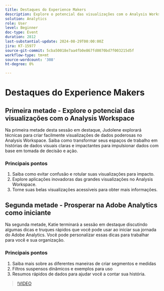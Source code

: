 ```yaml
---
title: Destaques do Experience Makers
description: Explore o potencial das visualizações com o Analysis WorkspaceNa primeira metade desta sessão em destaque, Judolene explorará técnicas para criar facilmente visualizações de dados poderosas no Analysis Workspace. Saiba como transformar seus espaços de trabalho em histórias de dados visuais claras e impactantes para impulsionar dados com base em tomada de decisão e ação.  1. Saiba como evitar confusão e rotular suas visualizações para impacto. 2. Explore aplicações inovadoras das grandes visualizações no Analysis Workspace. 3. Torne suas belas visualizações acessíveis para obter mais informações. Prosperar no Adobe Analytics como uma InicianteKatie terminará a sessão em destaque discutindo algumas dicas e truques rápidos que você pode usar ao iniciar sua jornada do Adobe Analytics. Você pode personalizar essas dicas para trabalhar para você e sua organização. 1. Conheça maneiras diferentes de criar segmentos e medidas 2. Filtros suspensos dinâmicos e exemplos para uso 3. Resumos rápidos de dados para ajudar você a contar sua história.
solution: Analytics
role: User
level: Beginner
doc-type: Event
duration: 2812
last-substantial-update: 2024-08-29T00:00:00Z
jira: KT-15977
source-git-commit: 5cba50018e7aa4fb0e867fd0070bd7f003215d5f
workflow-type: tm+mt
source-wordcount: '308'
ht-degree: 0%

---
```



# Destaques do Experience Makers

## Primeira metade - Explore o potencial das visualizações com o Analysis Workspace

Na primeira metade desta sessão em destaque, Judolene explorará técnicas para criar facilmente visualizações de dados poderosas no Analysis Workspace. Saiba como transformar seus espaços de trabalho em histórias de dados visuais claras e impactantes para impulsionar dados com base em tomada de decisão e ação.

### Principais pontos

1. Saiba como evitar confusão e rotular suas visualizações para impacto.
2. Explore aplicações inovadoras das grandes visualizações no Analysis Workspace.
3. Torne suas belas visualizações acessíveis para obter mais informações.

## Segunda metade - Prosperar na Adobe Analytics como iniciante

Na segunda metade, Katie terminará a sessão em destaque discutindo algumas dicas e truques rápidos que você pode usar ao iniciar sua jornada do Adobe Analytics. Você pode personalizar essas dicas para trabalhar para você e sua organização.

### Principais pontos

1. Saiba mais sobre as diferentes maneiras de criar segmentos e medidas
2. Filtros suspensos dinâmicos e exemplos para uso
3. Resumos rápidos de dados para ajudar você a contar sua história.

>[!VIDEO](https://video.tv.adobe.com/v/3432749/?learn=on)
